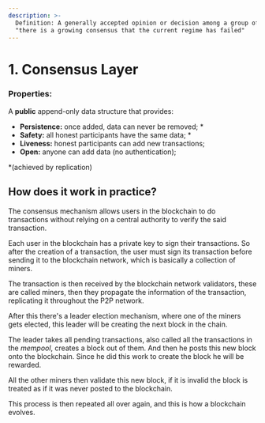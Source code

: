 ```yaml
---
description: >-
  Definition: A generally accepted opinion or decision among a group of people:
  "there is a growing consensus that the current regime has failed"
---
```


# 1. Consensus Layer

### Properties:

A **public** append-only data structure that provides:

* **Persistence:** once added, data can never be removed; \*
* **Safety:** all honest participants have the same data; \*
* **Liveness:** honest participants can add new transactions;
* **Open:** anyone can add data (no authentication);

\*(achieved by replication)

## How does it work in practice?

The consensus mechanism allows users in the blockchain to do transactions without relying on a central authority to verify the said transaction.

Each user in the blockchain has a private key to sign their transactions. So after the creation of a transaction, the user must sign its transaction before sending it to the blockchain network, which is basically a collection of miners.

The transaction is then received by the blockchain network validators, these are called miners, then they propagate the information of the transaction, replicating it throughout the P2P network.

After this there's a leader election mechanism, where one of the miners gets elected, this leader will be creating the next block in the chain.&#x20;

The leader takes all pending transactions, also called all the transactions in the _mempool_, creates a block out of them. And then he posts this new block onto the blockchain. Since he did this work to create the block he will be rewarded.

All the other miners then validate this new block, if it is invalid the block is treated as if it was never posted to the blockchain.

This process is then repeated all over again, and this is how a blockchain evolves.



